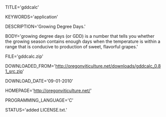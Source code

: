 
TITLE='gddcalc'

KEYWORDS='application'

DESCRIPTION='Growing Degree Days.'

BODY='growing degree days (or GDD) is a number that tells you whether the growing season contains enough days when the temperature is within a range that is conducive to production of sweet, flavorful grapes.'

FILE='gddcalc.zip'

DOWNLOADED_FROM='http://oregonviticulture.net/downloads/gddcalc_0.81_src.zip'

DOWNLOAD_DATE='09-01-2010'

HOMEPAGE='http://oregonviticulture.net/'

PROGRAMMING_LANGUAGE='C'

STATUS='added LICENSE.txt.'